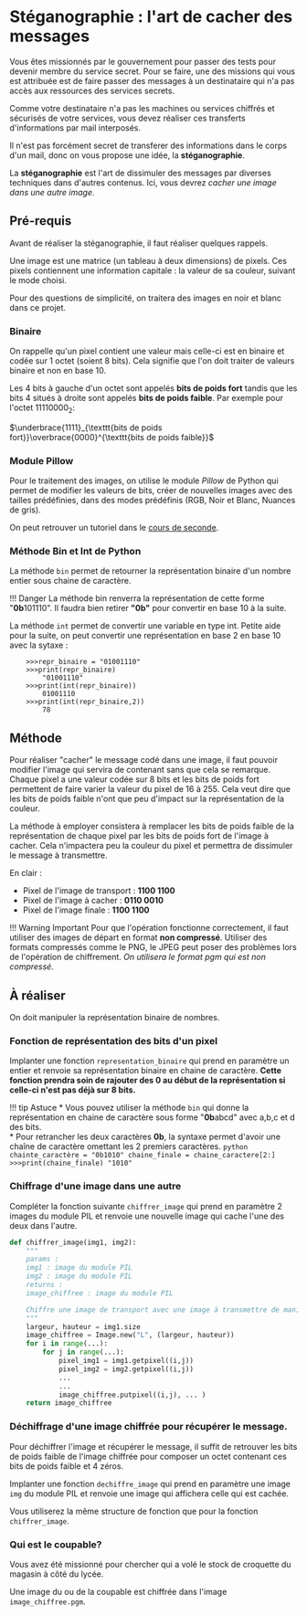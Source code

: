 # Stéganographie : l'art de cacher des messages

Vous êtes missionnés par le gouvernement pour passer des tests pour devenir membre du service secret.
Pour se faire, une des missions qui vous est attribuée est de faire passer des messages à un destinataire qui n'a pas accès aux ressources des services secrets.

Comme votre destinataire n'a pas les machines ou services chiffrés et sécurisés de votre services, vous devez réaliser ces transferts d'informations par mail interposés.

Il n'est pas forcément secret de transferer des informations dans le corps d'un mail, donc on vous propose une idée, la **stéganographie**.

La **stéganographie** est l'art de dissimuler des messages par diverses techniques dans d'autres contenus.
Ici, vous devrez *cacher une image dans une autre image*.

## Pré-requis

Avant de réaliser la stéganographie, il faut réaliser quelques rappels.

Une image est une matrice (un tableau à deux dimensions) de pixels. Ces pixels contiennent une information capitale : la valeur de sa couleur, suivant le mode choisi.

Pour des questions de simplicité, on traitera des images en noir et blanc dans ce projet.

### Binaire

On rappelle qu'un pixel contient une valeur mais celle-ci est en binaire et codée sur 1 octet (soient 8 bits).
Cela signifie que l'on doit traiter de valeurs binaire et non en base 10.

Les 4 bits à gauche d'un octet sont appelés **bits de poids fort** tandis que les bits 4 situés à droite sont appelés **bits de poids faible**.
Par exemple pour l'octet $1111 0000_{2}:$

$\underbrace{1111}_{\texttt{bits de poids fort}}\overbrace{0000}^{\texttt{bits de poids faible}}$

### Module Pillow

Pour le traitement des images, on utilise le module *Pillow* de Python qui permet de modifier les valeurs de bits, créer de nouvelles images avec des tailles prédéfinies, dans des modes prédéfinis (RGB, Noir et Blanc, Nuances de gris).

On peut retrouver un tutoriel dans le [cours de seconde](../seconde/Photographie%20Numérique/c_2_Photographie_Couleur.md).

### Méthode Bin et Int de Python

La méthode `bin` permet de retourner la représentation binaire d'un nombre entier sous chaine de caractère.

!!! Danger
    La méthode bin renverra la représentation de cette forme "**0b**101110".
    Il faudra bien retirer **"0b"** pour convertir en base 10 à la suite.

La méthode `int` permet de convertir une variable en type int. Petite aide pour la suite, on peut convertir une représentation en base 2 en base 10 avec la sytaxe : 

```{.python}
    >>>repr_binaire = "01001110"
    >>>print(repr_binaire)
        "01001110"
    >>>print(int(repr_binaire))
        01001110
    >>>print(int(repr_binaire,2))
        78
```

## Méthode

Pour réaliser "cacher" le message codé dans une image, il faut pouvoir modifier l'image qui servira de contenant sans que cela se remarque.
Chaque pixel a une valeur codée sur 8 bits et les bits de poids fort permettent de faire varier la valeur du pixel de 16 à 255.
Cela veut dire que les bits de poids faible n'ont que peu d'impact sur la représentation de la couleur.

La méthode à employer consistera à remplacer les bits de poids faible de la représentation de chaque pixel par les bits de poids fort de l'image à cacher. Cela n'impactera peu la couleur du pixel et permettra de dissimuler le message à transmettre.

En clair :  

- Pixel de l'image de transport : **1100 1100**
- Pixel de l'image à cacher : **0110 0010**
- Pixel de l'image finale : **1100 1100**

!!! Warning Important
    Pour que l'opération fonctionne correctement, il faut utiliser des images de départ en format **non compressé**.
    Utiliser des formats compressés comme le PNG, le JPEG peut poser des problèmes lors de l'opération de chiffrement.
    *On utilisera le format pgm qui est non compressé.*

## À réaliser

On doit manipuler la représentation binaire de nombres.  

### Fonction de représentation des bits d'un pixel

Implanter une fonction `representation_binaire` qui prend en paramètre un entier et renvoie sa représentation binaire en chaine de caractère. 
**Cette fonction prendra soin de rajouter des 0 au début de la représentation si celle-ci n'est pas déjà sur 8 bits.**

!!! tip Astuce
    * Vous pouvez utiliser la méthode `bin` qui donne la représentation en chaine de caractère sous forme "**0b**abcd" avec a,b,c et d des bits.  
    * Pour retrancher les deux caractères **0b**, la syntaxe permet d'avoir une chaîne de caractère omettant les 2 premiers caractères.
    ``` python 
        chainte_caractère = "0b1010"
        chaine_finale = chaine_caractere[2:]
        >>>print(chaine_finale)
        "1010"
    ``` 
    
### Chiffrage d'une image dans une autre

Compléter la fonction suivante `chiffrer_image` qui prend en paramètre 2 images du module PIL et renvoie une nouvelle image qui cache l'une des deux dans l'autre.

```python
def chiffrer_image(img1, img2):
    """
    params : 
    img1 : image du module PIL
    img2 : image du module PIL
    returns :
    image_chiffree : image du module PIL

    Chiffre une image de transport avec une image à transmettre de manière cachée.
    """
    largeur, hauteur = img1.size
    image_chiffree = Image.new("L", (largeur, hauteur))
    for i in range(...):
        for j in range(...):
            pixel_img1 = img1.getpixel((i,j))
            pixel_img2 = img2.getpixel((i,j))
            ...
            ...
            image_chiffree.putpixel((i,j), ... )
    return image_chiffree
```

### Déchiffrage d'une image chiffrée pour récupérer le message.

Pour déchiffrer l'image et récupérer le message, il suffit de retrouver les bits de poids faible de l'image chiffrée pour composer un octet contenant ces bits de poids faible et 4 zéros.

Implanter une fonction `dechiffre_image` qui prend en paramètre une image `img` du module PIL et renvoie une image qui affichera celle qui est cachée.

Vous utiliserez la même structure de fonction que pour la fonction `chiffrer_image`.

### Qui est le coupable?

Vous avez été missionné pour chercher qui a volé le stock de croquette du magasin à côté du lycée.

Une image du ou de la coupable est chiffrée dans l'image `image_chiffree.pgm`.
